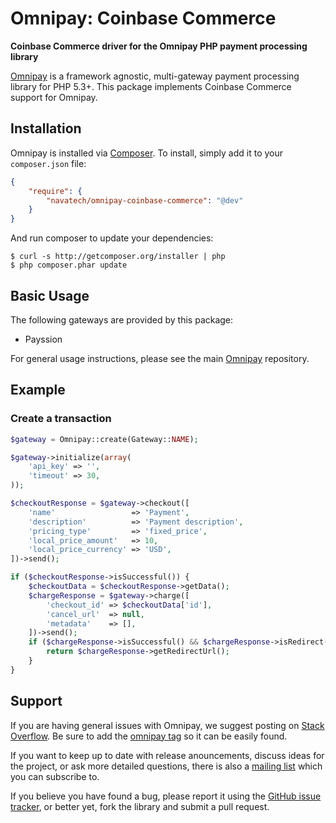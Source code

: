 # Omnipay: Coinbase Commerce

**Coinbase Commerce driver for the Omnipay PHP payment processing library**

[Omnipay](https://github.com/omnipay/omnipay) is a framework agnostic, multi-gateway payment
processing library for PHP 5.3+. This package implements Coinbase Commerce support for Omnipay.

## Installation

Omnipay is installed via [Composer](http://getcomposer.org/). To install, simply add it
to your `composer.json` file:

```json
{
    "require": {
        "navatech/omnipay-coinbase-commerce": "@dev"
    }
}
```

And run composer to update your dependencies:

    $ curl -s http://getcomposer.org/installer | php
    $ php composer.phar update

## Basic Usage

The following gateways are provided by this package:

* Payssion

For general usage instructions, please see the main [Omnipay](https://github.com/omnipay/omnipay)
repository.

## Example

### Create a transaction

```php
$gateway = Omnipay::create(Gateway::NAME);

$gateway->initialize(array(
    'api_key' => '',
    'timeout' => 30,
));

$checkoutResponse = $gateway->checkout([
    'name'                 => 'Payment',
    'description'          => 'Payment description',
    'pricing_type'         => 'fixed_price',
    'local_price_amount'   => 10,
    'local_price_currency' => 'USD',
])->send();

if ($checkoutResponse->isSuccessful()) {
    $checkoutData = $checkoutResponse->getData(); 
    $chargeResponse = $gateway->charge([
        'checkout_id' => $checkoutData['id'],
        'cancel_url'  => null,
        'metadata'    => [],
    ])->send();
    if ($chargeResponse->isSuccessful() && $chargeResponse->isRedirect()) {
        return $chargeResponse->getRedirectUrl();
    }
}
```

## Support

If you are having general issues with Omnipay, we suggest posting on
[Stack Overflow](http://stackoverflow.com/). Be sure to add the
[omnipay tag](http://stackoverflow.com/questions/tagged/omnipay) so it can be easily found.

If you want to keep up to date with release anouncements, discuss ideas for the project,
or ask more detailed questions, there is also a [mailing list](https://groups.google.com/forum/#!forum/omnipay) which
you can subscribe to.

If you believe you have found a bug, please report it using the [GitHub issue tracker](https://github.com/navatech/omnipay-coinbase-commerce/issues),
or better yet, fork the library and submit a pull request.
